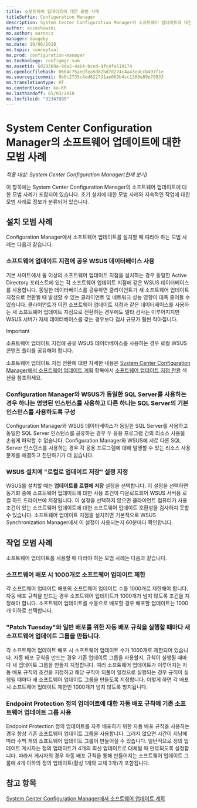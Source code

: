 ```yaml
---
title: 소프트웨어 업데이트에 대한 모범 사례
titleSuffix: Configuration Manager
description: System Center Configuration Manager의 소프트웨어 업데이트에 대한 다음 모범 사례를 따르세요.
author: aczechowski
ms.author: aaroncz
manager: dougeby
ms.date: 10/06/2018
ms.topic: conceptual
ms.prod: configuration-manager
ms.technology: configmgr-sum
ms.assetid: 6d20389a-9de2-4a64-bced-9fc4fa519174
ms.openlocfilehash: 0604c75aedfea5d82bd7d274c4a43edccb497f1e
ms.sourcegitcommit: 0b0c2735c4ed822731ae069b4cc1380e89e78933
ms.translationtype: HT
ms.contentlocale: ko-KR
ms.lasthandoff: 05/03/2018
ms.locfileid: "32347895"
---
```

# <a name="best-practices-for-software-updates-in-system-center-configuration-manager"></a>System Center Configuration Manager의 소프트웨어 업데이트에 대한 모범 사례

*적용 대상: System Center Configuration Manager(현재 분기)*

이 항목에는 System Center Configuration Manager의 소프트웨어 업데이트에 대한 모범 사례가 포함되어 있습니다. 초기 설치에 대한 모범 사례와 지속적인 작업에 대한 모범 사례로 정보가 분류되어 있습니다.  

## <a name="installation-best-practices"></a>설치 모범 사례  
 Configuration Manager에서 소프트웨어 업데이트를 설치할 때 따라야 하는 모범 사례는 다음과 같습니다.  

### <a name="use-a-shared-wsus-database-for-software-update-points"></a>소프트웨어 업데이트 지점에 공유 WSUS 데이터베이스 사용  
 기본 사이트에서 둘 이상의 소프트웨어 업데이트 지점을 설치하는 경우 동일한 Active Directory 포리스트에 있는 각 소프트웨어 업데이트 지점에 같은 WSUS 데이터베이스를 사용합니다. 동일한 데이터베이스를 공유하면 클라이언트가 새 소프트웨어 업데이트 지점으로 전환될 때 발생할 수 있는 클라이언트 및 네트워크 성능 영향이 대폭 줄어들 수 있습니다. 클라이언트가 이전 소프트웨어 업데이트 지점과 같은 데이터베이스를 사용하는 새 소프트웨어 업데이트 지점으로 전환하는 경우에도 델타 검사는 이루어지지만 WSUS 서버가 자체 데이터베이스를 갖는 경우보다 검사 규모가 훨씬 작아집니다.  

> [!IMPORTANT]  
>  소프트웨어 업데이트 지점에 공유 WSUS 데이터베이스를 사용하는 경우 로컬 WSUS 콘텐츠 폴더를 공유해야 합니다.  

 소프트웨어 업데이트 지점 전환에 대한 자세한 내용은 [System Center Configuration Manager에서 소프트웨어 업데이트 계획](../../sum/plan-design/plan-for-software-updates.md) 항목에서 [소프트웨어 업데이트 지점 전환](../../sum/plan-design/plan-for-software-updates.md#BKMK_SUPSwitching) 섹션을 참조하세요.  

### <a name="when-configuration-manager-and-wsus-use-the-same-sql-server-configure-one-of-these-to-use-a-named-instance-and-the-other-to-use-the-default-instance-of-sql-server"></a>Configuration Manager와 WSUS가 동일한 SQL Server를 사용하는 경우 하나는 명명된 인스턴스를 사용하고 다른 하나는 SQL Server의 기본 인스턴스를 사용하도록 구성  
 Configuration Manager와 WSUS 데이터베이스가 동일한 SQL Server를 사용하고 동일한 SQL Server 인스턴스를 공유하는 경우 두 응용 프로그램 간의 리소스 사용을 손쉽게 파악할 수 없습니다. Configuration Manager와 WSUS에 서로 다른 SQL Server 인스턴스를 사용하는 경우 각 응용 프로그램에 대해 발생할 수 있는 리소스 사용 문제를 해결하고 진단하기가 더 쉽습니다.  

### <a name="specify-the-store-updates-locally-setting-for-the-wsus-installation"></a>WSUS 설치에 "로컬로 업데이트 저장" 설정 지정  
 WSUS를 설치할 때는 **업데이트를 로컬에 저장** 설정을 선택합니다. 이 설정을 선택하면 동기화 중에 소프트웨어 업데이트에 대한 사용 조건이 다운로드되어 WSUS 서버용 로컬 하드 드라이브에 저장됩니다. 이 설정을 선택하지 않으면 클라이언트 컴퓨터가 사용 조건이 있는 소프트웨어 업데이트에 대한 소프트웨어 업데이트 호환성을 검사하지 못할 수 있습니다. 소프트웨어 업데이트 지점을 설치하면 기본적으로 WSUS Synchronization Manager에서 이 설정이 사용되는지 60분마다 확인합니다.  

## <a name="operational-best-practices"></a>작업 모범 사례  
 소프트웨어 업데이트를 사용할 때 따라야 하는 모범 사례는 다음과 같습니다.  

### <a name="limit-software-updates-to-1000-in-a-single-software-update-deployment"></a>소프트웨어 배포 시 1000개로 소프트웨어 업데이트 제한  
 각 소프트웨어 업데이트 배포의 소프트웨어 업데이트 수를 1000개로 제한해야 합니다. 자동 배포 규칙을 만드는 경우 소프트웨어 업데이트가 1000개가 넘지 않도록 조건을 지정해야 합니다. 소프트웨어 업데이트를 수동으로 배포할 경우 배포할 업데이트는 1000개 이하로 선택합니다.  

### <a name="create-a-new-software-update-group-each-time-an-automatic-deployment-rule-runs-for-patch-tuesday-and-for-general-deployment"></a>"Patch Tuesday"와 일반 배포를 위한 자동 배포 규칙을 실행할 때마다 새 소프트웨어 업데이트 그룹을 만듭니다.  
 각 소프트웨어 업데이트 배포 시 소프트웨어 업데이트 수가 1000개로 제한되어 있습니다. 자동 배포 규칙을 만드는 경우 기존 업데이트 그룹을 사용할지, 규칙이 실행될 때마다 새 업데이트 그룹을 만들지 지정합니다. 여러 소프트웨어 업데이트가 이루어지는 자동 배포 규칙의 조건을 지정하고 해당 규칙이 되풀이 일정으로 실행되는 경우 규칙이 실행될 때마다 새 소프트웨어 업데이트 그룹을 만들도록 지정합니다. 이렇게 하면 각 배포 시 소프트웨어 업데이트 제한인 1000개가 넘지 않도록 방지됩니다.  

### <a name="use-an-existing-software-update-group-for-automatic-deployment-rules-for-endpoint-protection-definition-updates"></a>Endpoint Protection 정의 업데이트에 대한 자동 배포 규칙에 기존 소프트웨어 업데이트 그룹 사용  
 Endpoint Protection 정의 업데이트를 자주 배포하기 위한 자동 배포 규칙을 사용하는 경우 항상 기존 소프트웨어 업데이트 그룹을 사용합니다. 그러지 않으면 시간이 지남에 따라 수백 개의 소프트웨어 업데이트 그룹이 만들어질 수 있습니다. 일반적으로 정의 업데이트 게시자는 정의 업데이트가 4개의 최신 업데이트로 대체될 때 만료되도록 설정합니다. 따라서 게시자의 경우 자동 배포 규칙을 통해 만들어지는 소프트웨어 업데이트 그룹에 4개 이하의 정의 업데이트(활성 1개와 교체 3개)가 포함됩니다.  

## <a name="see-also"></a>참고 항목  
 [System Center Configuration Manager에서 소프트웨어 업데이트 계획](../../sum/plan-design/plan-for-software-updates.md)
